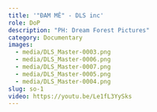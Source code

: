 ```yaml
---
title: '"ĐAM MÊ" - DLS inc'
role: DoP
description: "PH: Dream Forest Pictures"
category: Documentary
images:
  - media/DLS_Master-0003.png
  - media/DLS_Master-0006.png
  - media/DLS_Master-0007.png
  - media/DLS_Master-0005.png
  - media/DLS_Master-0004.png
slug: so-1
video: https://youtu.be/Le1fL3YySks
---
```

